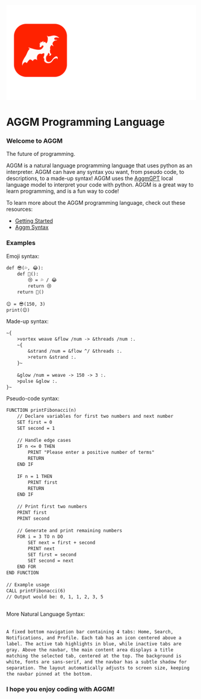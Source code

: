 <picture>
  <img src="banner.png" alt="Swift logo">
</picture>

# AGGM Programming Language

### Welcome to AGGM

The future of programming.

AGGM is a natural language programming language that uses python as an interpreter. AGGM can have any syntax you want, from pseudo code, to descriptions, to a made-up syntax! AGGM uses the [AggmGPT](https://github.com/Adolfo-GM/AggmGPT-2) local language model to interpret your code with python. AGGM is a great way to learn programming, and is a fun way to code!

To learn more about the AGGM programming language, check out these resources:

- [Getting Started](resources/getting-started.md)
- [Aggm Syntax](resources/aggm-syntax.md)

### Examples

Emoji syntax:

```
def 😎(💦, 😂):
    def 🥳():
        😢 = 💦 / 😂
        return 😢
    return 🥳()

😊 = 😎(150, 3)
print(😊)
```

Made-up syntax:

```
~{  
    >vortex weave &flow /num -> &threads /num :.  
    ~{  
        &strand /num = &flow ^/ &threads :.  
        >return &strand :.  
    }~  

    &glow /num = weave -> 150 -> 3 :.  
    >pulse &glow :.  
}~

```

Pseudo-code syntax:

```
FUNCTION printFibonacci(n)
    // Declare variables for first two numbers and next number
    SET first = 0
    SET second = 1
    
    // Handle edge cases
    IF n <= 0 THEN
        PRINT "Please enter a positive number of terms"
        RETURN
    END IF
    
    IF n = 1 THEN
        PRINT first
        RETURN
    END IF
    
    // Print first two numbers
    PRINT first
    PRINT second
    
    // Generate and print remaining numbers
    FOR i = 3 TO n DO
        SET next = first + second
        PRINT next
        SET first = second
        SET second = next
    END FOR
END FUNCTION

// Example usage
CALL printFibonacci(6)
// Output would be: 0, 1, 1, 2, 3, 5


```

More Natural Language Syntax:

```

A fixed bottom navigation bar containing 4 tabs: Home, Search, Notifications, and Profile. Each tab has an icon centered above a label. The active tab highlights in blue, while inactive tabs are gray. Above the navbar, the main content area displays a title matching the selected tab, centered at the top. The background is white, fonts are sans-serif, and the navbar has a subtle shadow for separation. The layout automatically adjusts to screen size, keeping the navbar pinned at the bottom.

```




### I hope you enjoy coding with AGGM!
